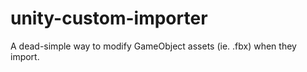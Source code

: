# unity-custom-importer
A dead-simple way to modify GameObject assets (ie. .fbx) when they import. 
